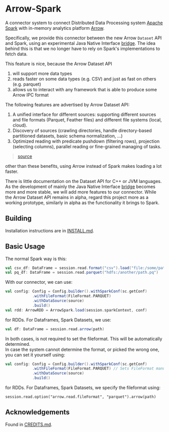 # Arrow-Spark
A connector system to connect Distributed Data Processing system [Apache Spark](https://org.apache.spark.apache.org/) with in-memory analytics platform [Arrow](https://arrow.apache.org/).

Specifically, we provide this connector between the new Arrow `Dataset` API and Spark, using an experimental Java Native Interface [bridge](https://github.com/Sebastiaan-Alvarez-Rodriguez/arrow/tree/OAP-1852-DAS5).
The idea behind this is that we no longer have to rely on Spark's implementations to fetch data.

This feature is nice, because the Arrow Dataset API
 1. will support more data types
 2. reads faster on some data types (e.g. CSV) and just as fast on others (e.g. parquet)
 3. allows us to interact with any framework that is able to produce some Arrow IPC format

The following features are advertised by Arrow Dataset API:
 1. A unified interface for different sources: supporting different sources and file formats (Parquet, Feather files) and different file systems (local, cloud).
 2. Discovery of sources (crawling directories, handle directory-based partitioned datasets, basic schema normalization, ...)
 3. Optimized reading with predicate pushdown (filtering rows), projection (selecting columns), parallel reading or fine-grained managing of tasks.
> [source](https://arrow.apache.org/docs/python/dataset.html#reading-from-cloud-storage)

other than these benefits, using Arrow instead of Spark makes loading a lot faster.

There is little documentation on the Dataset API for C++ or JVM languages.
As the development of mainly the Java Native Interface [bridge](https://github.com/zhztheplayer/arrow-1/tree/ARROW-7808) becomes more and more stable, we will add more features to our connector.
While the Arrow Dataset API remains in alpha, regard this project more as a working prototype, similarly in alpha as the functionality it brings to Spark.

## Building
Installation instructions are in [INSTALL.md](/INSTALL.md).


## Basic Usage
The normal Spark way is this:
```scala
val csv_df: DataFrame = session.read.format("csv").load("file:/some/path.csv")
val pq_df: DataFrame = session.read.parquet("hdfs:/another/path.pq")
```

With our connector, we can use:
```scala
val config: Config = Config.builder().withSparkConf(sc.getConf)
            .withFileFormat(FileFormat.PARQUET)
            .withDataSource(source)
            .build()
val rdd: ArrowRDD = ArrowSpark.load(session.sparkContext, conf)
```
for RDDs. For Dataframes, Spark Datasets, we use:
```scala
val df: DataFrame = session.read.arrow(path)
```

In both cases, is not required to set the fileformat. This will be automatically determined.  
In case the system cannot determine the format, or picked the wrong one, you can set it yourself using:
```scala
val config: Config = Config.builder().withSparkConf(sc.getConf)
            .withFileFormat(FileFormat.PARQUET) // Sets FileFormat manually
            .withDataSource(source)
            .build()
```
for RDDs. For Dataframes, Spark Datasets, we specify the fileformat using:
```
session.read.option("arrow.read.fileFormat", "parquet").arrow(path)
```
## Acknowledgements
Found in [CREDITS.md](/CREDITS.md).